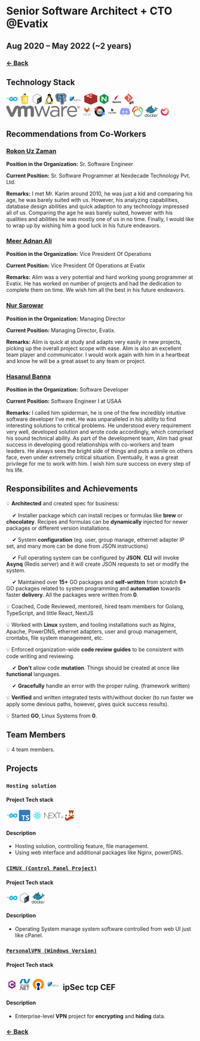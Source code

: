 # Senior Software Architect + CTO @Evatix

## Aug 2020 – May 2022 (~2 years)

### [← Back](../alim-ul-karim-profile.md)

## Technology Stack

<img height="30" src="img/Go.png" alt="golang"> <img height="30" src="img/Javascript.png" alt="javascript"> <img height="30" src="img/bash.png" alt="BASH"> <img height="30" src="img/linux.png" alt="linux"> <img height="30" src="img/postgresql.png" alt="postgresql"> <img height="30" src="img/sqlite.png" alt="sqlite"> <img height="30" src="img/redis.png" alt="redis"> <img height="30" src="img/nginx.png" alt="nginx"> <img height="30" src="img/apache.png" alt="apache"> <img height="30" src="img/GIT.png" alt="git"> <img height="30" src="img/vmware-symbol-png-logo-3.png" alt="vmware"> <img height="30" src="img/gitlab.png" alt="gitlab"> <img height="30" src="img/Beyond-Compare.png" alt="beyond compare"> <img height="30" src="img/HackMD.png" alt="hackmd"> <img height="30" src="img/discord.png" alt="discord"> <img height="30" src="img/navicat.png" alt="Navicat"> <img height="30" src="img/docker.png" alt="docker"> <img height="30" src="img/ORA.png" alt="ORA"> 

## Recommendations from Co-Workers

### [Rokon Uz Zaman](https://www.linkedin.com/in/rokonz?lipi=urn%3Ali%3Apage%3Ad_flagship3_profile_view_base_recommendations_details%3BO9CCIqdYQ%2B%2BEDJ882sN3%2FA%3D%3D)

__Position in the Organization:__ Sr. Software Engineer

__Current Position:__ Sr. Software Programmer at Nexdecade Technology Pvt. Ltd.

__Remarks:__ I met Mr. Karim around 2010, he was just a kid and comparing his age, he was barely suited with us. However, his analyzing capabilities, database design abilities and quick adaption to any technology impressed all of us. Comparing the age he was barely suited, however with his qualities and abilities he was mostly one of us in no time. Finally, I would like to wrap up by wishing him a good luck in his future endeavors.

### [Meer Adnan Ali](https://www.linkedin.com/in/meer-adnan-ali-8492b441?lipi=urn%3Ali%3Apage%3Ad_flagship3_profile_view_base_recommendations_details%3BO9CCIqdYQ%2B%2BEDJ882sN3%2FA%3D%3D)

__Position in the Organization:__ Vice President Of Operations

__Current Position:__ Vice President Of Operations at Evatix

__Remarks:__ Alim was a very potential and hard working young programmer at Evatix. He has worked on number of projects and had the dedication to complete them on time. We wish him all the best in his future endeavors.

### [Nur Sarowar](https://www.linkedin.com/in/nursarowar?lipi=urn%3Ali%3Apage%3Ad_flagship3_profile_view_base_recommendations_details%3BO9CCIqdYQ%2B%2BEDJ882sN3%2FA%3D%3D)

__Position in the Organization:__ Managing Director

__Current Position:__ Managing Director, Evatix.

__Remarks:__ Alim is quick at study and adapts very easily in new projects, picking up the overall project scope with ease. Alim is also an excellent team player and communicator. I would work again with him in a heartbeat and know he will be a great asset to any team or project.

### [Hasanul Banna](https://www.linkedin.com/in/hasanulbanna?lipi=urn%3Ali%3Apage%3Ad_flagship3_profile_view_base_recommendations_details%3BO9CCIqdYQ%2B%2BEDJ882sN3%2FA%3D%3D)

__Position in the Organization:__ Software Developer

__Current Position:__ Software Engineer I at USAA

__Remarks:__ I called him spiderman, he is one of the few incredibly intuitive software developer I've met. He was unparalleled in his ability to find interesting solutions to critical problems. He understood every requirement very well, developed solution and wrote code accordingly, which comprised his sound technical ability. As part of the development team, Alim had great success in developing good relationships with co-workers and team leaders. He always sees the bright side of things and puts a smile on others face, even under extremely critical situation. Eventually, it was a great privilege for me to work with him. I wish him sure success on every step of his life.

## Responsibilites and Achievements

💡 __Architected__ and created spec for business:

&nbsp;&nbsp;&nbsp;&nbsp;✔ Installer package which can install recipes or formulas like __brew__ or __chocolatey__. Recipes and formulas can be __dynamically__ injected for newer packages or different version installations.

&nbsp;&nbsp;&nbsp;&nbsp;✔ System __configuration__ (eg. user, group manage, ethernet adapter IP set, and many more can be done from JSON instructions)

&nbsp;&nbsp;&nbsp;&nbsp;✔ Full operating system can be configured by __JSON__. __CLI__ will invoke __Asynq__ (Redis server) and it will create JSON requests to set or modify the system.

&nbsp;&nbsp;&nbsp;&nbsp;✔ Maintained over __15+__ GO packages and __self-written__ from scratch __6+__ GO packages related to system programming and __automation__ towards faster __delivery__. All the packages were written from __0__.

💡 Coached, Code Reviewed, mentored, hired team members for Golang, TypeScript, and little React, NextJS

💡 Worked with __Linux__ system, and tooling installations such as Nginx, Apache, PowerDNS, ethernet adapters, user and group management, crontabs, file system management, etc.

💡 Enforced organization-wide __code review guides__ to be consistent with code writing and reviewing.

&nbsp;&nbsp;&nbsp;&nbsp;✔ __Don’t__ allow code __mutation__. Things should be created at once like __functional__ languages.

&nbsp;&nbsp;&nbsp;&nbsp;✔ __Gracefully__ handle an error with the proper ruling. (framework written)

💡 __Verified__ and written integrated tests with/without docker (to run faster we apply some devious paths, however, gives quick success results).

💡 Started __GO__, Linux Systems from __0__.

## Team Members

💡 4 team members.

## Projects

### `Hosting solution`

#### Project Tech stack

<img height="30" src="img/Go.png" alt="golang"> <img height="30" src="img/Typescript.png" alt="typescript"> <img height="30" src="img/react.png" alt="react"> <img height="30" src="img/Nextjs.png" alt="nextjs"> <img height="30" src="img/jest.png" alt="jest"> 

#### Description

- Hosting solution, controlling feature, file management.
- Using web interface and additional packages like Nginx, powerDNS.

### [`CIMUX (Control Panel Project)`](https://gitlab.com/evatix-go)

#### Project Tech stack

<img height="30" src="img/Go.png" alt="golang"> <img height="30" src="img/bash.png" alt="bash"> <img height="30" src="img/docker.png" alt="docker"> 

#### Description

- Operating System manage system software controlled from web UI just like cPanel.

### [`PersonalVPN (Windows Version)`](https://www.personalvpn.com/)

#### Project Tech stack

## <img height="30" src="img/c.png" alt="C#"> <img height="30" src="img/dot%20net.png" alt=".net"> <img height="30" src="img/openvpn.png" alt="open vpn"> <img height="30" src="img/sqlite.png" alt="sqlite">  ipSec tcp CEF

#### Description

- Enterprise-level __VPN__ project for __encrypting__ and __hiding__ data.

### [← Back](../alim-ul-karim-profile.md)